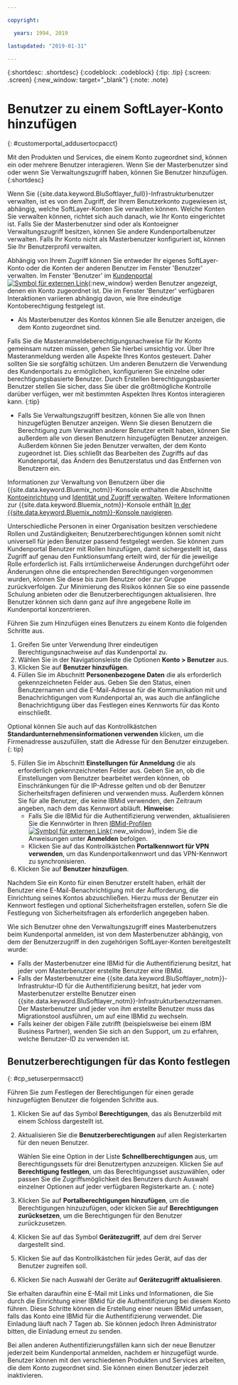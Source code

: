 ```yaml
---

copyright:

  years: 1994, 2019

lastupdated: "2019-01-31"

---
```


{:shortdesc: .shortdesc}
{:codeblock: .codeblock}
{:tip: .tip}
{:screen: .screen}
{:new_window: target="_blank"}
{:note: .note}


# Benutzer zu einem SoftLayer-Konto hinzufügen
{: #customerportal_addusertocpacct}

Mit den Produkten und Services, die einem Konto zugeordnet sind, können ein oder mehrere Benutzer interagieren. Wenn Sie der Masterbenutzer sind oder wenn Sie Verwaltungszugriff haben, können Sie Benutzer hinzufügen.
{:shortdesc}

Wenn Sie {{site.data.keyword.BluSoftlayer_full}}-Infrastrukturbenutzer verwalten, ist es von dem Zugriff, der Ihrem Benutzerkonto zugewiesen ist, abhängig, welche SoftLayer-Konten Sie verwalten können. Welche Konten Sie verwalten können, richtet sich auch danach, wie Ihr Konto eingerichtet ist. Falls Sie der Masterbenutzer sind oder als Kontoeigner Verwaltungszugriff besitzen, können Sie andere Kundenportalbenutzer verwalten. Falls Ihr Konto nicht als Masterbenutzer konfiguriert ist, können Sie Ihr Benutzerprofil verwalten.

Abhängig von Ihrem Zugriff können Sie entweder Ihr eigenes SoftLayer-Konto oder die Konten der anderen Benutzer im Fenster 'Benutzer' verwalten. Im Fenster 'Benutzer' im [Kundenportal ![Symbol für externen Link](../icons/launch-glyph.svg)](https://control.softlayer.com/){:new_window} werden Benutzer angezeigt, denen ein Konto zugeordnet ist. Die im Fenster 'Benutzer' verfügbaren Interaktionen variieren abhängig davon, wie Ihre eindeutige Kontoberechtigung festgelegt ist.
  * Als Masterbenutzer des Kontos können Sie alle Benutzer anzeigen, die dem Konto zugeordnet sind.

  Falls Sie die Masteranmeldeberechtigungsnachweise für Ihr Konto gemeinsam nutzen müssen, gehen Sie hierbei umsichtig vor. Über Ihre Masteranmeldung werden alle Aspekte Ihres Kontos gesteuert. Daher sollten Sie sie sorgfältig schützen. Um anderen Benutzern die Verwendung des Kundenportals zu ermöglichen, konfigurieren Sie einzelne oder berechtigungsbasierte Benutzer. Durch Erstellen berechtigungsbasierter Benutzer stellen Sie sicher, dass Sie über die größtmögliche Kontrolle darüber verfügen, wer mit bestimmten Aspekten Ihres Kontos interagieren kann.
{:tip}

  * Falls Sie Verwaltungszugriff besitzen, können Sie alle von Ihnen hinzugefügten Benutzer anzeigen. Wenn Sie diesen Benutzern die Berechtigung zum Verwalten anderer Benutzer erteilt haben, können Sie außerdem alle von diesen Benutzern hinzugefügten Benutzer anzeigen. Außerdem können Sie jeden Benutzer verwalten, der dem Konto zugeordnet ist. Dies schließt das Bearbeiten des Zugriffs auf das Kundenportal, das Ändern des Benutzerstatus und das Entfernen von Benutzern ein.

Informationen zur Verwaltung von Benutzern über die {{site.data.keyword.Bluemix_notm}}-Konsole enthalten die Abschnitte [Kontoeinrichtung](/docs/account?topic=account-signup#signup) und [Identität und Zugriff verwalten](/docs/iam?topic=iam-getstarted#getstarted). Weitere Informationen zur {{site.data.keyword.Bluemix_notm}}-Konsole enthält [In der {{site.data.keyword.Bluemix_notm}}-Konsole navigieren](/docs/overview?topic=overview-ui#ui).

Unterschiedliche Personen in einer Organisation besitzen verschiedene Rollen und Zuständigkeiten; Benutzerberechtigungen können somit nicht universell für jeden Benutzer passend festgelegt werden. Sie können zum Kundenportal Benutzer mit Rollen hinzufügen, damit sichergestellt ist, dass Zugriff auf genau den Funktionsumfang erteilt wird, der für die jeweilige Rolle erforderlich ist. Falls irrtümlicherweise Änderungen durchgeführt oder Änderungen ohne die entsprechenden Berechtigungen vorgenommen wurden, können Sie diese bis zum Benutzer oder zur Gruppe zurückverfolgen. Zur Minimierung des Risikos können Sie so eine passende Schulung anbieten oder die Benutzerberechtigungen aktualisieren. Ihre Benutzer können sich dann ganz auf ihre angegebene Rolle im Kundenportal konzentrieren.

Führen Sie zum Hinzufügen eines Benutzers zu einem Konto die folgenden Schritte aus.

1. Greifen Sie unter Verwendung Ihrer eindeutigen Berechtigungsnachweise auf das Kundenportal zu.
2. Wählen Sie in der Navigationsleiste die Optionen **Konto > Benutzer** aus.
3. Klicken Sie auf **Benutzer hinzufügen**.
4. Füllen Sie im Abschnitt **Personenbezogene Daten** die als erforderlich gekennzeichneten Felder aus. Geben Sie den Status, einen Benutzernamen und die E-Mail-Adresse für die Kommunikation mit und Benachrichtigungen vom Kundenportal an, was auch die anfängliche Benachrichtigung über das Festlegen eines Kennworts für das Konto einschließt.

  Optional können Sie auch auf das Kontrollkästchen **Standardunternehmensinformationen verwenden** klicken, um die Firmenadresse auszufüllen, statt die Adresse für den Benutzer einzugeben.
  {: tip}

5. Füllen Sie im Abschnitt **Einstellungen für Anmeldung** die als erforderlich gekennzeichneten Felder aus. Geben Sie an, ob die Einstellungen vom Benutzer bearbeitet werden können, ob Einschränkungen für die IP-Adresse gelten und ob der Benutzer Sicherheitsfragen definieren und verwenden muss. Außerdem können Sie für alle Benutzer, die keine IBMid verwenden, den Zeitraum angeben, nach dem das Kennwort abläuft.
    **Hinweise:**
    * Falls Sie die IBMid für die Authentifizierung verwenden, aktualisieren Sie die Kennwörter in Ihren [IBMid-Profilen ![Symbol für externen Link](../icons/launch-glyph.svg)](https://www.ibm.com/account/profile){:new_window}, indem Sie die Anweisungen unter **Anmelden** befolgen.
    * Klicken Sie auf das Kontrollkästchen **Portalkennwort für VPN verwenden**, um das Kundenportalkennwort und das VPN-Kennwort zu synchronisieren.
6. Klicken Sie auf **Benutzer hinzufügen**.

Nachdem Sie ein Konto für einen Benutzer erstellt haben, erhält der Benutzer eine E-Mail-Benachrichtigung mit der Aufforderung, die Einrichtung seines Kontos abzuschließen. Hierzu muss der Benutzer ein Kennwort festlegen und optional Sicherheitsfragen erstellen, sofern Sie die Festlegung von Sicherheitsfragen als erforderlich angegeben haben.

Wie sich Benutzer ohne den Verwaltungszugriff eines Masterbenutzers beim Kundenportal anmelden, ist von dem Masterbenutzer abhängig, von dem der Benutzerzugriff in den zugehörigen SoftLayer-Konten bereitgestellt wurde:
  * Falls der Masterbenutzer eine IBMid für die Authentifizierung besitzt, hat jeder vom Masterbenutzer erstellte Benutzer eine IBMid.
  * Falls der Masterbenutzer eine {{site.data.keyword.BluSoftlayer_notm}}-Infrastruktur-ID für die Authentifizierung besitzt, hat jeder vom Masterbenutzer erstellte Benutzer einen {{site.data.keyword.BluSoftlayer_notm}}-Infrastrukturbenutzernamen. Der Masterbenutzer und jeder von ihm erstellte Benutzer muss das Migrationstool ausführen, um auf eine IBMid zu wechseln.
  * Falls keiner der obigen Fälle zutrifft (beispielsweise bei einem IBM Business Partner), wenden Sie sich an den Support, um zu erfahren, welche Benutzer-ID zu verwenden ist.

## Benutzerberechtigungen für das Konto festlegen
{: #cp_setuserpermsacct}

Führen Sie zum Festlegen der Berechtigungen für einen gerade hinzugefügten Benutzer die folgenden Schritte aus.

1. Klicken Sie auf das Symbol **Berechtigungen**, das als Benutzerbild mit einem Schloss dargestellt ist.
2. Aktualisieren Sie die **Benutzerberechtigungen** auf allen Registerkarten für den neuen Benutzer.

    Wählen Sie eine Option in der Liste **Schnellberechtigungen** aus, um Berechtigungssets für drei Benutzertypen anzuzeigen. Klicken Sie auf **Berechtigung festlegen**, um das Berechtigungsset auszuwählen, oder passen Sie die Zugriffsmöglichkeit des Benutzers durch Auswahl einzelner Optionen auf jeder verfügbaren Registerkarte an.
    {: note}
    
3. Klicken Sie auf **Portalberechtigungen hinzufügen**, um die Berechtigungen hinzuzufügen, oder klicken Sie auf **Berechtigungen zurücksetzen**, um die Berechtigungen für den Benutzer zurückzusetzen.
4. Klicken Sie auf das Symbol **Gerätezugriff**, auf dem drei Server dargestellt sind.
5. Klicken Sie auf das Kontrollkästchen für jedes Gerät, auf das der Benutzer zugreifen soll.
6. Klicken Sie nach Auswahl der Geräte auf **Gerätezugriff aktualisieren**.

Sie erhalten daraufhin eine E-Mail mit Links und Informationen, die Sie durch die Einrichtung einer IBMid für die Authentifizierung bei diesem Konto führen. Diese Schritte können die Erstellung einer neuen IBMid umfassen, falls das Konto eine IBMid für die Authentifizierung verwendet. Die Einladung läuft nach 7 Tagen ab. Sie können jedoch Ihren Administrator bitten, die Einladung erneut zu senden.

Bei allen anderen Authentifizierungsfällen kann sich der neue Benutzer jederzeit beim Kundenportal anmelden, nachdem er hinzugefügt wurde. Benutzer können mit den verschiedenen Produkten und Services arbeiten, die dem Konto zugeordnet sind. Sie können einen Benutzer jederzeit inaktivieren.
